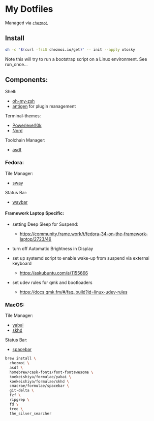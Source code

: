 # My Dotfiles

Managed via [`chezmoi`](https://github.com/twpayne/chezmoi)

## Install
```sh
sh -c "$(curl -fsLS chezmoi.io/get)" -- init --apply otosky
```
Note this will try to run a bootstrap script on a Linux environment. See run_once...

## Components:
Shell: 
- [oh-my-zsh](https://ohmyz.sh/)
- [antigen](https://github.com/zsh-users/antigen) for plugin management

Terminal-themes:
- [Powerlevel10k](https://github.com/romkatv/powerlevel10k)
- [Nord](https://www.nordtheme.com/)

Toolchain Manager:
- [asdf](https://asdf-vm.com/)

### Fedora:
Tile Manager:
- [sway](https://github.com/swaywm/sway)

Status Bar:
- [waybar](https://github.com/Alexays/Waybar)

#### Framework Laptop Specific:

- setting Deep Sleep for Suspend:
  - https://community.frame.work/t/fedora-34-on-the-framework-laptop/2723/49

- turn off Automatic Brightness in Display

- set up systemd script to enable wake-up from suspend via external keyboard
  - https://askubuntu.com/a/1155666

- set udev rules for qmk and bootloaders
  - https://docs.qmk.fm/#/faq_build?id=linux-udev-rules

### MacOS:
Tile Manager:
- [yabai](https://github.com/koekeishiya/yabai)
- [skhd](https://github.com/koekeishiya/skhd)

Status Bar:
- [spacebar](https://github.com/cmacrae/spacebar)


```sh
brew install \
  chezmoi \
  asdf \
  homebrew/cask-fonts/font-fontawesome \
  koekeishiya/formulae/yabai \
  koekeishiya/formulae/skhd \
  cmacrae/formulae/spacebar \
  git-delta \
  fzf \
  ripgrep \
  fd \
  tree \
  the_silver_searcher 
```
